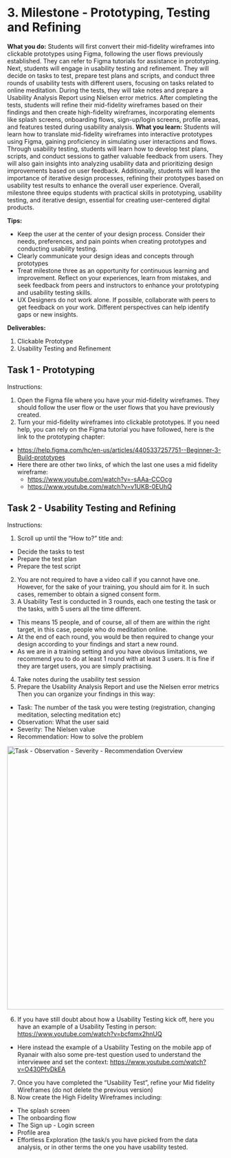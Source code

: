 # 3. Milestone - Prototyping, Testing and Refining

**What you do:** Students will first convert their mid-fidelity wireframes into clickable prototypes using Figma, following the user flows previously established. They can refer to Figma tutorials for assistance in prototyping. Next, students will engage in usability testing and refinement. They will decide on tasks to test, prepare test plans and scripts, and conduct three rounds of usability tests with different users, focusing on tasks related to online meditation. During the tests, they will take notes and prepare a Usability Analysis Report using Nielsen error metrics. After completing the tests, students will refine their mid-fidelity wireframes based on their findings and then create high-fidelity wireframes, incorporating elements like splash screens, onboarding flows, sign-up/login screens, profile areas, and features tested during usability analysis.
**What you learn:** Students will learn how to translate mid-fidelity wireframes into interactive prototypes using Figma, gaining proficiency in simulating user interactions and flows. Through usability testing, students will learn how to develop test plans, scripts, and conduct sessions to gather valuable feedback from users. They will also gain insights into analyzing usability data and prioritizing design improvements based on user feedback. Additionally, students will learn the importance of iterative design processes, refining their prototypes based on usability test results to enhance the overall user experience. Overall, milestone three equips students with practical skills in prototyping, usability testing, and iterative design, essential for creating user-centered digital products.

**Tips:**
- Keep the user at the center of your design process. Consider their needs, preferences, and pain points when creating prototypes and conducting usability testing.
- Clearly communicate your design ideas and concepts through prototypes
- Treat milestone three as an opportunity for continuous learning and improvement. Reflect on your experiences, learn from mistakes, and seek feedback from peers and instructors to enhance your prototyping and usability testing skills.
- UX Designers do not work alone. If possible, collaborate with peers to get feedback on your work. Different perspectives can help identify gaps or new insights.

**Deliverables:**
1. Clickable Prototype
2. Usability Testing and Refinement 

## Task 1 - Prototyping
Instructions:
1. Open the Figma file where you have your mid-fidelity wireframes. They should follow the user flow or the user flows that you have previously created. 
2. Turn your mid-fidelity wireframes into clickable prototypes. If you need help, you can rely on the Figma tutorial you have followed, here is the link to the prototyping chapter:
  - https://help.figma.com/hc/en-us/articles/4405337257751--Beginner-3-Build-prototypes
  - Here there are other two links, of which the last one uses a mid fidelity wireframe:
    - https://www.youtube.com/watch?v=-sAAa-CCOcg
    - https://www.youtube.com/watch?v=v1UKB-0EUhQ


## Task 2 - Usability Testing and Refining
Instructions:
1. Scroll up until the “How to?” title and:
  - Decide the tasks to test
  - Prepare the test plan
  - Prepare the test script
2. You are not required to have a video call if you cannot have one. However, for the sake of your training, you should aim for it. In such cases, remember to obtain a signed consent form.
3. A Usability Test is conducted in 3 rounds, each one testing the task or the tasks, with 5 users all the time different. 
  - This means 15 people, and of course, all of them are within the right target, in this case, people who do meditation online.
  - At the end of each round, you would be then required to change your design according to your findings and start a new round.
  - As we are in a training setting and you have obvious limitations, we recommend you to do at least 1 round with at least 3 users. It is fine if they are target users, you are simply practising.
4. Take notes during the usability test session
5. Prepare the Usability Analysis Report and use the Nielsen error metrics Then you can organize your findings in this way:
  - Task: The number of the task you were testing (registration, changing meditation, selecting meditation etc) 
  - Observation: What the user said
  - Severity: The Nielsen value
  - Recommendation: How to solve the problem
<img width="612" alt="Task - Observation - Severity - Recommendation Overview" src="https://github.com/ReDI-School/ux_ui_bootcamp/assets/51905839/808ba549-1a7a-4f99-b999-207ddb3dde8f">

6. If you have still doubt about how a Usability Testing kick off, here you have an example of a Usability Testing in person: https://www.youtube.com/watch?v=bcfqmx2hnUQ
  - Here instead the example of a Usability Testing on the mobile app of Ryanair with also some pre-test question used to understand the interviewee and set the context: https://www.youtube.com/watch?v=O430PfvDkEA
7. Once you have completed the “Usability Test”, refine your Mid fidelity Wireframes (do not delete the previous version)
8. Now create the High Fidelity Wireframes including:
  - The splash screen
  - The onboarding flow
  - The Sign up - Login screen
  - Profile area
  - Effortless Exploration (the task/s you have picked from the data analysis, or in other terms the one you have usability tested.
